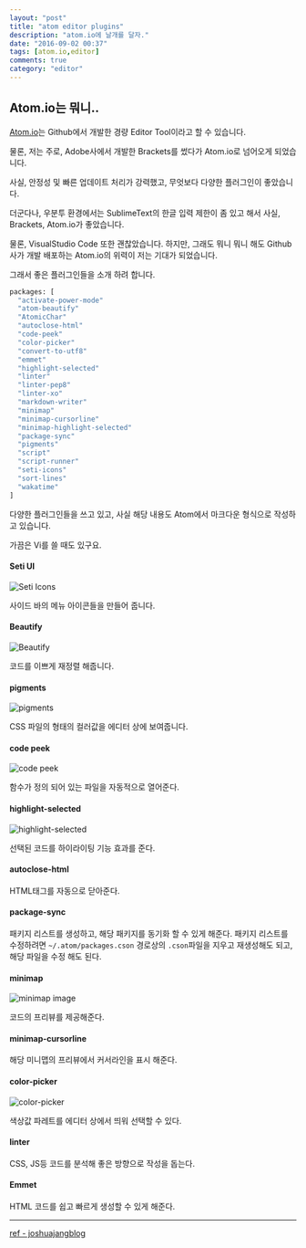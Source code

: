 ```yaml
---
layout: "post"
title: "atom editor plugins"
description: "atom.io에 날개를 달자."
date: "2016-09-02 00:37"
tags: [atom.io,editor]
comments: true
category: "editor"
---
```


## Atom.io는 뭐니..

[Atom.io](https://atom.io/)는 Github에서 개발한 경량 Editor Tool이라고 할 수 있습니다.

물론, 저는 주로, Adobe사에서 개발한 Brackets를 썼다가 Atom.io로 넘어오게 되었습니다.

사실, 안정성 및 빠른 업데이트 처리가 강력했고, 무엇보다 다양한 플러그인이 좋았습니다.

더군다나, 우분투 환경에서는 SublimeText의 한글 입력 제한이 좀 있고 해서 사실, Brackets, Atom.io가 좋았습니다.

물론, VisualStudio Code 또한 괜찮았습니다. 하지만, 그래도 뭐니 뭐니 해도 Github사가 개발 배포하는 Atom.io의 위력이 저는 기대가 되었습니다.

그래서 좋은 플러그인들을 소개 하려 합니다.

```bash
packages: [
  "activate-power-mode"
  "atom-beautify"
  "AtomicChar"
  "autoclose-html"
  "code-peek"
  "color-picker"
  "convert-to-utf8"
  "emmet"
  "highlight-selected"
  "linter"
  "linter-pep8"
  "linter-xo"
  "markdown-writer"
  "minimap"
  "minimap-cursorline"
  "minimap-highlight-selected"
  "package-sync"
  "pigments"
  "script"
  "script-runner"
  "seti-icons"
  "sort-lines"
  "wakatime"
]
```

다양한 플러그인들을 쓰고 있고, 사실 해당 내용도 Atom에서 마크다운 형식으로 작성하고 있습니다.

가끔은 Vi를 쓸 때도 있구요.

#### Seti UI

![Seti Icons](https://i.github-camo.com/bcbbef1f2dbc1260b544156c3d02a13db4c46b6c/68747470733a2f2f6769746875622e636f6d2f6a65737365776565642f736574692d75692f7261772f6d61737465722f73637265656e73686f742d69636f6e732e706e67)

사이드 바의 메뉴 아이콘들을 만들어 줍니다.

#### Beautify

![Beautify](https://i.github-camo.com/8f053415f4dfba4849d9bbe8327425d54511d94b/68747470733a2f2f636c6f75642e67697468756275736572636f6e74656e742e636f6d2f6173736574732f313838353333332f31363534323732382f64636163333730302d343038612d313165362d386533352d3963386663343433326564632e706e67)

코드를 이쁘게 재정렬 해줍니다.

#### pigments

![pigments](https://i.github-camo.com/802d8b759d01e70861f95f99495731f19b145b03/687474703a2f2f61626533332e6769746875622e696f2f61746f6d2d7069676d656e74732f7069676d656e74732e6769663f7261773d74727565)

CSS 파일의 형태의 컬러값을 에디터 상에 보여줍니다.

#### code peek

![code peek](https://i.github-camo.com/a467db5dc872647aeba4a57309e2d31048215c23/68747470733a2f2f6769746875622e636f6d2f4446726564732f636f64652d7065656b2d61746f6d2f626c6f622f6d61737465722f636f64652d7065656b2e6769663f7261773d74727565)

함수가 정의 되어 있는 파일을 자동적으로 열어준다.

#### highlight-selected

![highlight-selected](https://i.github-camo.com/fb3c3e8f4170fc20047810e53cdfa1041f302a28/687474703a2f2f692e696d6775722e636f6d2f4335466e7a7a512e676966)

선택된 코드를 하이라이팅 기능 효과를 준다.

#### autoclose-html

HTML태그를 자동으로 닫아준다.

#### package-sync

패키지 리스트를 생성하고, 해당 패키지를 동기화 할 수 있게 해준다.
패키지 리스트를 수정하려면 `~/.atom/packages.cson` 경로상의 `.cson`파일을 지우고 재생성해도 되고, 해당 파일을 수정 해도 된다.

#### minimap

![minimap image](https://i.github-camo.com/bb671dcf7706c32eb432472c2cd69d354f824661/68747470733a2f2f6769746875622e636f6d2f61746f6d2d6d696e696d61702f6d696e696d61702f626c6f622f6d61737465722f7265736f75726365732f73637265656e73686f742e706e673f7261773d74727565)

코드의 프리뷰를 제공해준다.

#### minimap-cursorline

해당 미니맵의 프리뷰에서 커서라인을 표시 해준다.

#### color-picker

![color-picker](https://i.github-camo.com/467c72e686f00893c3d36bf46499e76c10f31787/68747470733a2f2f6769746875622e636f6d2f74686f6d61736c696e647374726f6d2f636f6c6f722d7069636b65722f7261772f6d61737465722f707265766965772e676966)

색상값 파레트를 에디터 상에서 띄워 선택할 수 있다.

#### linter

CSS, JS등 코드를 분석해 좋은 방향으로 작성을 돕는다.

#### Emmet

HTML 코드를 쉽고 빠르게 생성할 수 있게 해준다.

---

[ref - joshuajangblog](https://joshuajangblog.wordpress.com/2016/09/01/atom-plugins-cant-live-without-it/)
